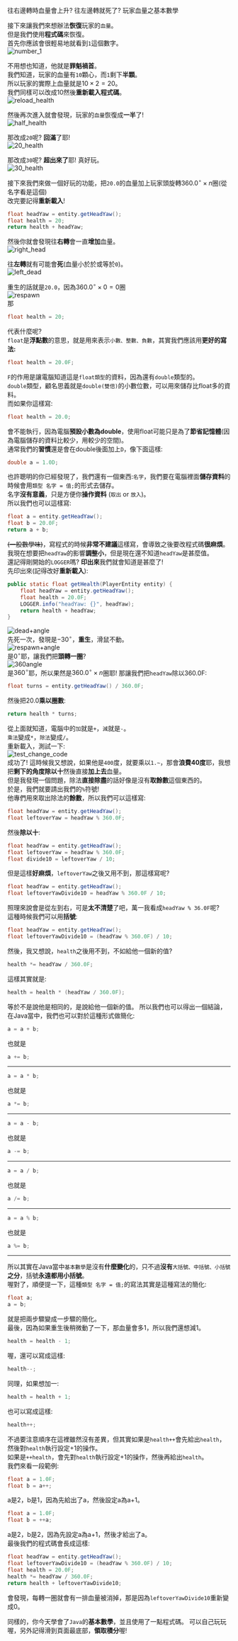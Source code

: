 往右邊轉時血量會上升? 往左邊轉就死了? 玩家血量之基本數學

接下來讓我們來想辦法**恢復**玩家的`血量`。  
但是我們使用**程式碼**來恢復。  
首先你應該會很輕易地就看到`1`這個數字。  
![number_1](images/learn-var-2/number_1.png)

不用想也知道，他就是**罪魁禍首**。  
我們知道，玩家的血量有`10`顆心，而`1`剩下**半顆**。  
所以玩家的實際上血量就是$10\times2=20$。  
我們同樣可以改成10然後**重新載入程式碼**。  
![reload_health](images/learn-var-2/reload_health.png)

然後再次進入就會發現，玩家的`血量`恢復成**一半**了!  
![half_health](images/learn-var-2/half_health.png)

那改成`20`呢? **回滿**了耶!  
![20_health](images/learn-var-2/20_health.png)

那改成`30`呢? **超出來了**耶! 真好玩。  
![30_health](images/learn-var-2/30_health.png)

接下來我們來做一個好玩的功能，把`20.0`的血量加上玩家頭旋轉$360.0^\circ\times n$圈(從名字看是這個)  
改完要記得**重新載入**!  
```java
float headYaw = entity.getHeadYaw();
float health = 20;
return health + headYaw;
```

然後你就會發現往**右轉**會一直**增加**血量。  
![right_head](images/learn-var-2/right_head.png)

往**左轉**就有可能會**死**(血量小於於或等於`0`)。  
![left_dead](images/learn-var-2/left_dead.png)

重生的話就是`20.0`，因為$360.0^\circ\times 0=0$圈  
![respawn](images/learn-var-2/respawn.png)  
那  
```java
float health = 20;
```
代表什麼呢?   
`float`是**浮點數**的意思，就是用來表示`小數、整數、負數`，其實我們應該用**更好的寫法:**  
```java
float health = 20.0F;
```
`F`的作用是讓電腦知道這是`float類型`的資料，因為還有`double`類型的。  
`double`類型，顧名思義就是`double(雙倍)`的小數位數，可以用來儲存比float多的資料。  
而如果你這樣寫:  
```java
float health = 20.0;
```
會不能執行，因為電腦**預設小數為double**，使用float可能只是為了**節省記憶體**(因為電腦儲存的資料比較少，用較少的空間)。  
通常我們的**習慣**還是會在double後面加上`D`，像下面這樣:  
```java
double a = 1.0D;
```
也許聰明的你已經發現了，我們還有一個東西:`名字`，我們要在電腦裡面**儲存資料**的時候會用`類型 名字 = 值;`的形式去儲存。  
名字**沒有意義**，只是方便你**操作資料** (`取出` or `放入`)。  
所以我們也可以這樣寫:  
```java
float a = entity.getHeadYaw();
float b = 20.0F;
return a + b;
```
~~(一股數學味)~~，寫程式的時候**非常不建議**這樣寫，會導致之後要改程式碼**很麻煩**。  
我現在想要把`headYaw`的影響**調整小**，但是現在還不知道`headYaw`是甚麼值。  
還記得剛開始的`LOGGER`嗎? **印出來**我們就會知道是甚麼了!  
先印出來(記得改好**重新載入**):  
```java
public static float getHealth(PlayerEntity entity) {
	float headYaw = entity.getHeadYaw();
	float health = 20.0F;
    LOGGER.info("headYaw: {}", headYaw);
	return health + headYaw;
}
```
![dead+angle](images/learn-var-2/dead+angle.png)  
先死一次，發現是$-30^\circ$，**重生**，滑鼠不動。  
![respawn+angle](images/learn-var-2/respawn+angle.png)  
是$0^\circ$耶，讓我們把**頭轉一圈**?  
![360angle](images/learn-var-2/360angle.png)  
是$360^\circ$耶，所以果然是$360.0^\circ\times n$圈耶!
那讓我們把`headYaw`除以360.0F:  
```java
float turns = entity.getHeadYaw() / 360.0F;
```
然後把20.0**乘以圈數**:  
```java
return health * turns;
```
從上面就知道，電腦中的`加`就是`+`，`減`就是`-`。  
`乘法`變成`*`，`除法`變成`/`。  
重新載入，測試一下:  
![test_change_code](images/learn-var-2/test_change_code.png)  
成功了! 這時候我又想說，如果他是`400`度，就要乘以`1.~`，那會**浪費40度**耶，我想把**剩下的角度除以十**然後直接**加上去**血量。  
但是我發現一個問題，除法**直接除盡**的話好像是沒有**取餘數**這個東西的。  
於是，我們就要請出我們的`%`符號!  
他專們用來取出除法的**餘數**，所以我們可以這樣寫:  
```java
float headYaw = entity.getHeadYaw();
float leftoverYaw = headYaw % 360.0F;
```
然後**除以十**:  
```java
float headYaw = entity.getHeadYaw();
float leftoverYaw = headYaw % 360.0F;
float divide10 = leftoverYaw / 10;
```
但是這樣**好麻煩**，`leftoverYaw`之後又用不到，那這樣寫呢?   
```java
float headYaw = entity.getHeadYaw();
float leftoverYawDivide10 = headYaw % 360.0F / 10;
```
照理來說會是從左到右，可是**太不清楚**了吧，萬一我看成`headYaw % 36.0F`呢?  
這種時候我們可以用**括號**:  
```java
float headYaw = entity.getHeadYaw();
float leftoverYawDivide10 = (headYaw % 360.0F) / 10;
```
然後，我又想說，`health`之後用不到，不如給他一個新的值?  
```java
health *= headYaw / 360.0F;
```
這樣其實就是:  
```java
health = health * (headYaw / 360.0F);
```
等於不是說他是相同的，是說給他一個新的值。
所以我們也可以得出一個結論，在Java當中，我們也可以對於這種形式做簡化: 
```java
a = a + b;
```
也就是
```java
a += b;
```
***
```java
a = a * b;
```
也就是
```java
a *= b;
```
***
```java
a = a - b;
```
也就是
```java
a -= b;
```
***
```java
a = a / b;
```
也就是
```java
a /= b;
```
***
```java
a = a % b;
```
也就是
```java
a %= b;
```
***
所以其實在Java當中`基本數學`是沒有**什麼變化**的，只不過**沒有**`大括號、中括號、小括號`**之分**，括號**永遠都用小括號**。  
喔對了，順便提一下，這種`類型 名字 = 值;`的寫法其實是這種寫法的簡化:  
```java
float a;
a = b;
```
就是把兩步驟變成一步驟的簡化。  
最後，因為如果重生後稍微動了一下，那血量會多1，所以我們還想減1。  
```java
health = health - 1;
```
喔，還可以寫成這樣:  
```java
health--;
```
同理，如果想加一:  
```java
health = health + 1;
```
也可以寫成這樣:  
```java
health++;
```
不過要注意順序在這裡雖然沒有差異，但其實如果是`health++`會先給出`health`，然後對`health`執行設定+1的操作。  
如果是`++health`，會先對`health`執行設定+1的操作，然後再給出`health`。  
我們來看一段範例:  
```java
float a = 1.0F;
float b = a++;
```
a是2，b是1，因為先給出了a，然後設定a為a+1。  
```java
float a = 1.0F;
float b = ++a;
```
a是2，b是2，因為先設定a為a+1，然後才給出了a。  
最後我們的程式碼會長成這樣:  
```java
float headYaw = entity.getHeadYaw();
float leftoverYawDivide10 = (headYaw % 360.0F) / 10;
float health = 20.0F;
health *= headYaw / 360.0F;
return health + leftoverYawDivide10;
```
會發現，每轉一圈就會有一排血量被消掉，那是因為`leftoverYawDivide10`重新變成0。  

同樣的，你今天學會了`Java`的**基本數學**，並且使用了一點程式碼。
可以自己玩玩喔，另外記得滑到頁面最底部，**領取積分**喔!